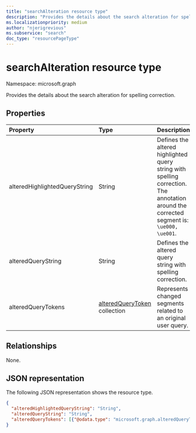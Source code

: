 ```yaml
---
title: "searchAlteration resource type"
description: "Provides the details about the search alteration for spelling correction."
ms.localizationpriority: medium
author: "njerigrevious"
ms.subservice: "search"
doc_type: "resourcePageType"
---
```


# searchAlteration resource type

Namespace: microsoft.graph

Provides the details about the search alteration for spelling correction.

## Properties

| Property     | Type        | Description |
|:-------------|:------------|:------------|
|alteredHighlightedQueryString|String| Defines the altered highlighted query string with spelling correction. The annotation around the corrected segment is: `\ue000, \ue001`.|
|alteredQueryString|String| Defines the altered query string with spelling correction.|
|alteredQueryTokens|[alteredQueryToken](alteredquerytoken.md) collection| Represents changed segments related to an original user query.|

## Relationships

None.

## JSON representation

The following JSON representation shows the resource type.

<!-- {
  "blockType": "resource",
  "optionalProperties": [

  ],
  "@odata.type": "microsoft.graph.searchAlteration",
  "baseType": null
}-->

```json
{
  "alteredHighlightedQueryString": "String",
  "alteredQueryString": "String",
  "alteredQueryTokens": [{"@odata.type": "microsoft.graph.alteredQueryToken"}]
}
```
